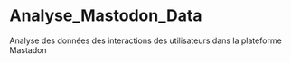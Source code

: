 # Analyse_Mastodon_Data
Analyse des données des interactions des utilisateurs dans la plateforme Mastadon
